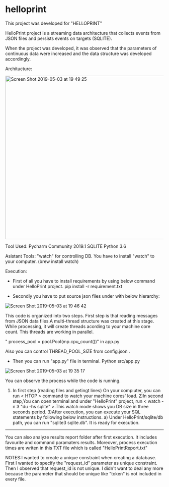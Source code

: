 # helloprint

This project was developed for "HELLOPRINT"

HelloPrint project is a streaming data architecture that collects events from JSON files and persists events on targets (SQLITE).

When the project was developed, it was observed that the parameters of continuous data were increased and the data structure was developed accordingly.

Architucture:

<img width="518" alt="Screen Shot 2019-05-03 at 19 49 25" src="https://user-images.githubusercontent.com/25620152/57152609-a3cf1100-6ddc-11e9-96bf-77e5f0bb31b4.png">

Tool Used:
Pycharm Community 2019.1
SQLITE
Python 3.6

Asistant Tools:
"watch" for controlling DB. You have to install "watch" to your computer. (brew install watch)

Execution:

- First of all you have to install requirements by using below command under HelloPrint project.
pip install -r requirement.txt 

- Secondly you have to put source json files under with below hierarchy:

![Screen Shot 2019-05-03 at 19 46 42](https://user-images.githubusercontent.com/25620152/57152501-5ce11b80-6ddc-11e9-8681-9c7f06b7c64a.png)


This code is organized into two steps. First step is that reading messages from JSON data files.A multi-thread structure was created at this stage. While processing, it will create threads acording to your machine core count. This threads are working in parallel.

" process_pool = pool.Pool(mp.cpu_count())" in app.py

Also you can control THREAD_POOL_SIZE from config.json .


- Then you can run "app.py" file in terminal.
Python src/app.py

![Screen Shot 2019-05-03 at 19 35 17](https://user-images.githubusercontent.com/25620152/57152322-d75d6b80-6ddb-11e9-9b18-43fa5a709db6.png)

You can observe the process while the code is running.

1) In first step (reading files and getingt lines) On your compıuter, you can run < HTOP > command to watch your machine cores' load.
2)In second step,You can open terminal and under "HelloPrint" project, run < watch -n 3 "du -hs sqlite" >.This watch mode shows you DB size in three seconds period.
3)After execution, you can execute your SQL statements by following below instructions.
  a) Under HelloPrint/sqlite/db path, you can run "sqlite3 sqlite.db". It is ready for execution.

****************************************************************************************************************************

You can also analyze results report folder after first execution. It includes favourite and command paramaters results. Moreover, process execution times are writen in this TXT file which is called "HelloPrintReport.txt"

 NOTES:I wanted to create a unique constraint when creating a database. First I wanted to specify the "request_id" parameter as unique constraint. Then I observed that request_id is not unique. I didn't want to deal any more because the parameter that should be unique like "token" is not included in every file.


